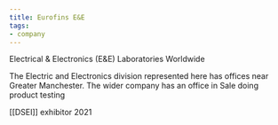 ```yaml
---
title: Eurofins E&E
tags:
- company
---
```

Electrical & Electronics (E&E) Laboratories Worldwide

The Electric and Electronics division represented here has offices near Greater Manchester. The wider company has an office in Sale doing product testing

[[DSEI]] exhibitor 2021